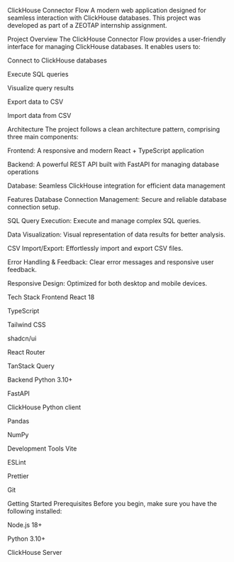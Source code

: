 ClickHouse Connector Flow
A modern web application designed for seamless interaction with ClickHouse databases. This project was developed as part of a ZEOTAP internship assignment.

Project Overview
The ClickHouse Connector Flow provides a user-friendly interface for managing ClickHouse databases. It enables users to:

Connect to ClickHouse databases

Execute SQL queries

Visualize query results

Export data to CSV

Import data from CSV

Architecture
The project follows a clean architecture pattern, comprising three main components:

Frontend: A responsive and modern React + TypeScript application

Backend: A powerful REST API built with FastAPI for managing database operations

Database: Seamless ClickHouse integration for efficient data management

Features
Database Connection Management: Secure and reliable database connection setup.

SQL Query Execution: Execute and manage complex SQL queries.

Data Visualization: Visual representation of data results for better analysis.

CSV Import/Export: Effortlessly import and export CSV files.

Error Handling & Feedback: Clear error messages and responsive user feedback.

Responsive Design: Optimized for both desktop and mobile devices.

Tech Stack
Frontend
React 18

TypeScript

Tailwind CSS

shadcn/ui

React Router

TanStack Query

Backend
Python 3.10+

FastAPI

ClickHouse Python client

Pandas

NumPy

Development Tools
Vite

ESLint

Prettier

Git

Getting Started
Prerequisites
Before you begin, make sure you have the following installed:

Node.js 18+

Python 3.10+

ClickHouse Server

